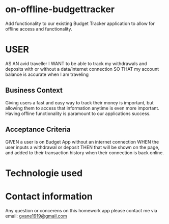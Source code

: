 # on-offline-budgettracker
Add functionality to our existing Budget Tracker application to allow for offline access and functionality.

# USER
AS AN avid traveller
I WANT to be able to track my withdrawals and deposits with or without a data/internet connection
SO THAT my account balance is accurate when I am traveling

## Business Context

Giving users a fast and easy way to track their money is important, but allowing them to access that information anytime is even more important. Having offline functionality is paramount to our applications success.


## Acceptance Criteria
GIVEN a user is on Budget App without an internet connection
WHEN the user inputs a withdrawal or deposit
THEN that will be shown on the page, and added to their transaction history when their connection is back online.

# Technologie used

# Contact information 
Any question or concerens on this homework app please contact me via email: gvane1919@gmail.com